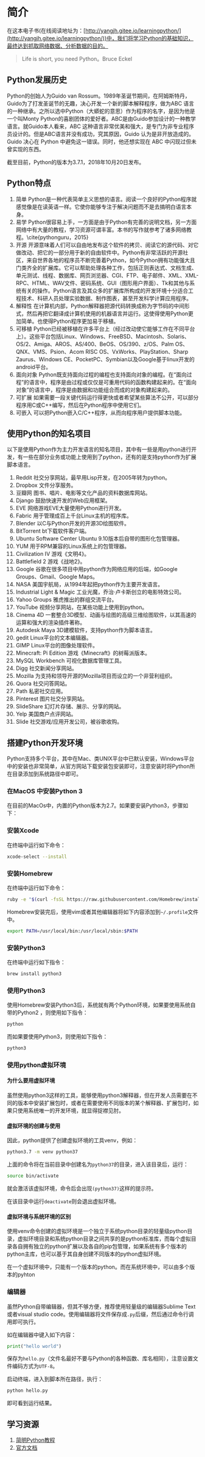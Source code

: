 # 简介

在这本电子书(在线阅读地址为：[http://yangjh.gitee.io/learningpython/](http://yangjh.gitee.io/learningpython/))中，我们将学习Python的基础知识，最终达到抓取网络数据、分析数据的目的。

> Life is short, you need Python。Bruce Eckel

## Python发展历史

Python的创始人为Guido van Rossum。1989年圣诞节期间，在阿姆斯特丹，Guido为了打发圣诞节的无趣，决心开发一个新的脚本解释程序，做为ABC 语言的一种继承。之所以选中Python（大蟒蛇的意思）作为程序的名字，是因为他是一个叫Monty Python的喜剧团体的爱好者。ABC是由Guido参加设计的一种教学语言。就Guido本人看来，ABC 这种语言非常优美和强大，是专门为非专业程序员设计的。但是ABC语言并没有成功，究其原因，Guido 认为是非开放造成的。Guido 决心在 Python 中避免这一错误。同时，他还想实现在 ABC 中闪现过但未曾实现的东西。

截至目前，Python的版本为3.7.1，2018年10月20日发布。

## Python特点

1. 简单 Python是一种代表简单主义思想的语言。阅读一个良好的Python程序就感觉像是在读英语一样。它使你能够专注于解决问题而不是去搞明白语言本身。
2. 易学 Python很容易上手，一方面是由于Python有完善的说明文档，另一方面网络中有大量的教程，学习资源可谓丰富。本书的写作就参考了诸多网络教程。\cite{pythonguru，2015}
3. 开源 开源意味着人们可以自由地发布这个软件的拷贝、阅读它的源代码、对它做改动、把它的一部分用于新的自由软件中。Python有非常活跃的开源社区，来自世界各地的程序员不断完善着Python，如今Python拥有功能强大且门类齐全的扩展库。它可以帮助处理各种工作，包括正则表达式、文档生成、单元测试、线程、数据库、网页浏览器、CGI、FTP、电子邮件、XML、XML-RPC、HTML、WAV文件、密码系统、GUI（图形用户界面）、Tk和其他与系统有关的操作。Python语言及其众多的扩展库所构成的开发环境十分适合工程技术、科研人员处理实验数据、制作图表，甚至开发科学计算应用程序。
4. 解释性 在计算机内部，Python解释器把源代码转换成称为字节码的中间形式，然后再把它翻译成计算机使用的机器语言并运行。这使得使用Python更加简单。也使得Python程序更加易于移植。
5. 可移植 Python已经被移植在许多平台上（经过改动使它能够工作在不同平台上）。这些平台包括Linux、Windows、FreeBSD、Macintosh、Solaris、OS/2、Amiga、AROS、AS/400、BeOS、OS/390、z/OS、Palm OS、QNX、VMS、Psion、Acom RISC OS、VxWorks、PlayStation、Sharp Zaurus、Windows CE、PocketPC、Symbian以及Google基于linux开发的android平台。
6. 面向对象 Python既支持面向过程的编程也支持面向对象的编程。在“面向过程”的语言中，程序是由过程或仅仅是可重用代码的函数构建起来的。在“面向对象”的语言中，程序是由数据和功能组合而成的对象构建起来的。
7. 可扩展 如果需要一段关键代码运行得更快或者希望某些算法不公开，可以部分程序用C或C++编写，然后在Python程序中使用它们。
8. 可嵌入 可以把Python嵌入C/C++程序，从而向程序用户提供脚本功能。

## 使用Python的知名项目

以下是使用Python作为主力开发语言的知名项目，其中有一些是用python进行开发，有一些在部分业务或功能上使用到了python，还有的是支持python作为扩展脚本语言。

1. Reddit 社交分享网站，最早用Lisp开发，在2005年转为python。
1. Dropbox 文件分享服务。
1. 豆瓣网 图书、唱片、电影等文化产品的资料数据库网站。
1. Django 鼓励快速开发的Web应用框架。
1. EVE 网络游戏EVE大量使用Python进行开发。
1. Fabric 用于管理成百上千台Linux主机的程序库。
1. Blender 以C与Python开发的开源3D绘图软件。
1. BitTorrent bt下载软件客户端。
1. Ubuntu Software Center Ubuntu 9.10版本后自带的图形化包管理器。
1. YUM 用于RPM兼容的Linux系统上的包管理器。
1. Civilization IV 游戏《文明4》。
1. Battlefield 2 游戏《战地2》。
1. Google 谷歌在很多项目中用python作为网络应用的后端，如Google Groups、Gmail、Google Maps。
1. NASA 美国宇航局，从1994年起把python作为主要开发语言。
1. Industrial Light \& Magic 工业光魔，乔治·卢卡斯创立的电影特效公司。
1. Yahoo Groups 雅虎推出的群组交流平台。
1. YouTube 视频分享网站，在某些功能上使用到python。
1. Cinema 4D 一套整合3D模型、动画与绘图的高级三维绘图软件，以其高速的运算和强大的渲染插件著称。
1. Autodesk Maya 3D建模软件，支持python作为脚本语言。
1. gedit Linux平台的文本编辑器。
1. GIMP Linux平台的图像处理软件。
1. Minecraft: Pi Edition 游戏《Minecraft》的树莓派版本。
1. MySQL Workbench 可视化数据库管理工具。
1. Digg 社交新闻分享网站。
1. Mozilla 为支持和领导开源的Mozilla项目而设立的一个非营利组织。
1. Quora 社交问答网站。
1. Path 私密社交应用。
1. Pinterest 图片社交分享网站。
1. SlideShare 幻灯片存储、展示、分享的网站。
1. Yelp 美国商户点评网站。
1. Slide 社交游戏/应用开发公司，被谷歌收购。

## 搭建Python开发环境

Python支持多个平台，其中在Mac、类UNIX平台中已默认安装，Windows平台中的安装也非常简单，从官方网站下载安装包安装即可，注意安装时将Python所在目录添加到系统路径中即可。

### 在MacOS 中安装Python 3

在目前的MacOs中，内置的Python版本为2.7。如果要安装Python3，步骤如下：

### 安装Xcode

在终端中运行如下命令：

```bash
xcode-select --install
```

### 安装Homebrew

在终端中运行如下命令：

```bash
ruby -e "$(curl -fsSL https://raw.githubusercontent.com/Homebrew/install/master/install)"
```

Homebrew安装完后，使用vim或者其他编辑器将如下内容添加到`~/.profile`文件中。

```bash
export PATH=/usr/local/bin:/usr/local/sbin:$PATH
```

### 安装Python3

在终端中运行如下指令：

```bash
brew install python3
```

### 使用Python3

使用Homebrew安装Python3后，系统就有两个Python环境，如果要使用系统自带的Python2
，则使用如下指令：

```bash
python
```

而如果要使用Python3，则使用如下指令：

```bash
python3
```

### 使用python虚拟环境

#### 为什么要用虚拟环境

虽然使用python3这样的工具，能够使用python3解释器，但在开发人员需要在不同的版本中安装扩展包时，或者在需要使用不同版本的某个解释器、扩展包时，如果只使用系统唯一的开发环境，就显得捉襟见肘。

#### 虚拟环境的创建与使用

因此，python提供了创建虚拟环境的工具venv，例如：

```bash
python3.7 -m venv python37
```

上面的命令将在当前目录中创建名为`python37`的目录，进入该目录后，运行：

```bash
source bin/activate
```

就会激活该虚拟环境，命令后会出现`(python37)`这样的提示符。

在该目录中运行`deactivate`则会退出虚拟环境。

#### 虚拟环境与系统环境的区别

使用venv命令创建的虚拟环境是一个独立于系统python目录的轻量级python目录，虚拟环境目录和系统python目录之间共享的是python标准库，而每个虚拟目录各自拥有独立的python扩展以及各自的pip包管理，如果系统有多个版本的python主库，也可以基于其自身创建不同版本的python虚拟环境。

在一个虚拟环境中，只能有一个版本的python。而在系统环境中，可以由多个版本的pyhton

### 编辑器

虽然Python自带编辑器，但其不够方便，推荐使用轻量级的编辑器Sublime Text或者visual studio code。使用编辑器将文件保存成`.py`后缀，然后通过命令行调用即可执行。

如在编辑器中键入如下内容：

```python
print("hello world")
```

保存为`hello.py`（文件名最好不要与Python的各种函数、库名相同），注意设置文件编码方式为`UTF-8`。

启动终端，进入到脚本所在路径，执行：

```bash
python hello.py
```

即可看到运行结果。

## 学习资源

1. [简明Python教程](https://bop.molun.net/)
1. [官方文档](https://www.python.org/doc/)
